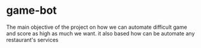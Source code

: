 # game-bot
The main objective of the project on how we can automate difficult game and score as high as much we want. it also based how can be automate any restaurant's services
